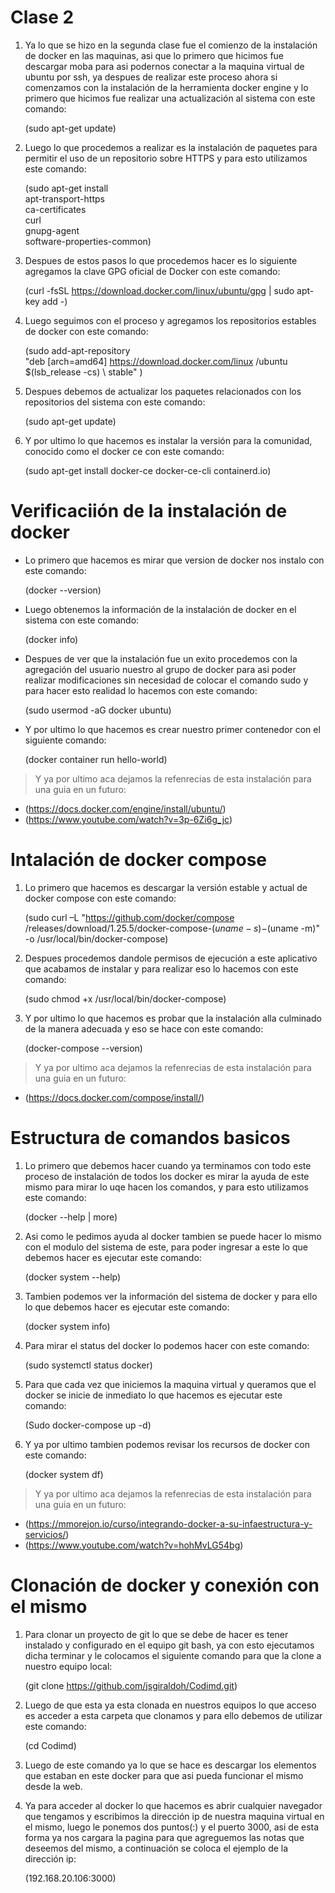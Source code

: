 # Clase 2

1. Ya lo que se hizo en la segunda clase fue el comienzo de la instalación de docker en las maquinas, asi que lo primero que hicimos fue descargar moba para asi podernos conectar a la maquina virtual de ubuntu por ssh, ya despues de realizar este proceso ahora si comenzamos con la instalación de la herramienta docker engine y lo primero que hicimos fue realizar una actualización al sistema con este comando:

    (sudo apt-get update)
  
  
2. Luego lo que procedemos a realizar es la instalación de paquetes para permitir el uso de un repositorio sobre HTTPS y para esto utilizamos este comando:

    (sudo apt-get install \
    apt-transport-https \
    ca-certificates \
    curl \
    gnupg-agent \
    software-properties-common)
  
  
3. Despues de estos pasos lo que procedemos hacer es lo siguiente agregamos la clave GPG oficial de Docker con este comando: 

    (curl -fsSL https://download.docker.com/linux/ubuntu/gpg     | sudo apt-key add -)
 
 
4. Luego seguimos con el proceso y agregamos los repositorios estables de docker con este comando: 

    (sudo add-apt-repository \
    "deb [arch=amd64] https://download.docker.com/linux         /ubuntu \
    $(lsb_release -cs) \ stable"
    )


5. Despues debemos de actualizar los paquetes relacionados con los repositorios del sistema con este comando: 

    (sudo apt-get update)
    
    
6. Y por ultimo lo que hacemos es instalar la versión para la comunidad, conocido como el docker ce con este comando:

    (sudo apt-get install docker-ce docker-ce-cli               containerd.io)


# Verificaciión de la instalación de docker

* Lo primero que hacemos es mirar que version de docker nos instalo con este comando:

    (docker --version)
    
* Luego obtenemos la información de la instalación de docker en el sistema con este comando:

    (docker info)  
    
* Despues de ver que la instalación fue un exito procedemos con la agregación del usuario nuestro al grupo de docker para asi poder realizar modificaciones sin necesidad de colocar el comando sudo y para hacer esto realidad lo hacemos con este comando:

    (sudo usermod -aG docker ubuntu)
    
* Y por ultimo lo que hacemos es crear nuestro primer contenedor con el siguiente comando:

    (docker container run hello-world)


> Y ya por ultimo aca dejamos la refenrecias de esta instalación para una guia en un futuro:

* (https://docs.docker.com/engine/install/ubuntu/)
* (https://www.youtube.com/watch?v=3p-6Zi6g_jc)


# Intalación de docker compose

1. Lo primero que hacemos es descargar la versión estable y actual de docker compose con este comando:

    (sudo curl –L "https://github.com/docker/compose             /releases/download/1.25.5/docker-compose-$(uname             -s)-$(uname -m)" -o /usr/local/bin/docker-compose)

2. Despues procedemos dandole permisos de ejecución a este aplicativo que acabamos de instalar y para realizar eso lo hacemos con este comando:

    (sudo chmod +x /usr/local/bin/docker-compose)
    
3. Y por ultimo lo que hacemos es probar que la instalación alla culminado de la manera adecuada y eso se hace con este comando:

    (docker-compose --version)

> Y ya por ultimo aca dejamos la refenrecias de esta instalación para una guia en un futuro:

* (https://docs.docker.com/compose/install/)


# Estructura de comandos basicos

1. Lo primero que debemos hacer cuando ya terminamos con todo este proceso de instalación de todos los docker es mirar la ayuda de este mismo para mirar lo uqe hacen los comandos, y para esto utilizamos este comando:

    (docker --help | more)
    
2. Asi como le pedimos ayuda al docker tambien se puede hacer lo mismo con el modulo del sistema de este, para poder ingresar a este lo que debemos hacer es ejecutar este comando: 

    (docker system --help)
    
3. Tambien podemos ver la información del sistema de docker y para ello lo que debemos hacer es ejecutar este comando: 

    (docker system info)
    
4. Para mirar el status del docker lo podemos hacer con este comando: 

    (sudo systemctl status docker)

5. Para que cada vez que iniciemos la maquina virtual y queramos que el docker se inicie de inmediato lo que hacemos es ejecutar este comando:

    (Sudo docker-compose up -d)
    
6. Y ya por ultimo tambien podemos revisar los recursos de docker con este comando:

    (docker system df)

> Y ya por ultimo aca dejamos la refenrecias de esta instalación para una guia en un futuro:

* (https://mmorejon.io/curso/integrando-docker-a-su-infaestructura-y-servicios/)
* (https://www.youtube.com/watch?v=hohMvLG54bg)


# Clonación de docker y conexión con el mismo

1. Para clonar un proyecto de git lo que se debe de hacer es tener instalado y configurado en el equipo git bash, ya con esto ejecutamos dicha terminar y le colocamos el siguiente comando para que la clone a nuestro equipo local:

    (git clone https://github.com/jsgiraldoh/Codimd.git)
    
2. Luego de que esta ya esta clonada en nuestros equipos lo que acceso es acceder a esta carpeta que clonamos y para ello debemos de utilizar este comando: 

    (cd Codimd)
    
3. Luego de este comando ya lo que se hace es descargar los elementos que estaban en este docker para que asi pueda funcionar el mismo desde la web.

4. Ya para acceder al docker lo que hacemos es abrir cualquier navegador que tengamos y escribimos la dirección ip de nuestra maquina virtual en el mismo, luego le ponemos dos puntos(:) y el puerto 3000, asi de esta forma ya nos cargara la pagina para que agreguemos las notas que deseemos del mismo, a continuación se coloca el ejemplo de la dirección ip:

    (192.168.20.106:3000)